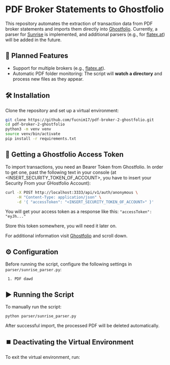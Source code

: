 # PDF Broker Statements to Ghostfolio

This repository automates the extraction of transaction data from PDF broker statements and imports them directly into [Ghostfolio](https://ghostfol.io/).
Currently, a parser for [Sunrise](https://www.sunrise.app/) is implemented, and additional parsers (e.g., for [flatex.at](https://www.flatex.at/)) will be added in the future.

## 🚀 Planned Features
- Support for multiple brokers (e.g., [flatex.at](https://www.flatex.at/)).
- Automatic PDF folder monitoring: The script will **watch a directory** and process new files as they appear.

## 🛠️ Installation
Clone the repository and set up a virtual environment:
```bash
git clone https://github.com/fucnim17/pdf-broker-2-ghostfolio.git
cd pdf-broker-2-ghostfolio
python3 -m venv venv
source venv/bin/activate
pip install -r requirements.txt
```

## 🔑 Getting a Ghostfolio Access Token
To import transactions, you need an Bearer Token from Ghostfolio. In order to get one, past the following text in your console (at <INSERT_SECURITY_TOKEN_OF_ACCOUNT>, you have to insert your Security From your GHostfolio Account):
```bash
curl -X POST http://localhost:3333/api/v1/auth/anonymous \
     -H "Content-Type: application/json" \
     -d '{ "accessToken": "<INSERT_SECURITY_TOKEN_OF_ACCOUNT>" }'
```

You will get your access token as a response like this:
`"accessToken": "eyJh..." `

Store this token somewhere, you will need it later on.

For additional information visit [Ghostfolio](https://ghostfol.io/) and scroll down.

## ⚙️ Configuration
Before running the script, configure the following settings in `parser/sunrise_parser.py`:

     1. PDF dawd



## ▶️ Running the Script
To manually run the script:

`python parser/sunrise_parser.py`

After successful import, the processed PDF will be deleted automatically.

## ⏹️ Deactivating the Virtual Environment
To exit the virtual environment, run:
